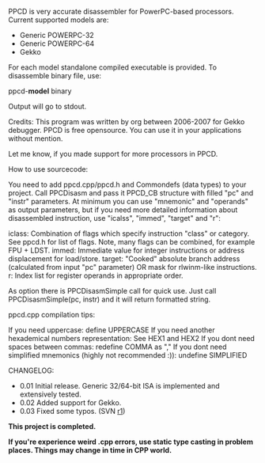 PPCD is very accurate disassembler for PowerPC-based processors. Current supported models are:

  * Generic POWERPC-32
  * Generic POWERPC-64
  * Gekko

For each model standalone compiled executable is provided. To disassemble binary file, use:

ppcd-**model** binary

Output will go to stdout.

Credits: This program was written by org between 2006-2007 for Gekko debugger. PPCD is free opensource. You can use it in your applications without mention.

Let me know, if you made support for more processors in PPCD.

How to use sourcecode:

You need to add ppcd.cpp/ppcd.h and Commondefs (data types) to your project. Call PPCDisasm and pass it PPCD\_CB structure with filled "pc" and "instr" parameters. At minimum you can use "mnemonic" and "operands" as output parameters, but if you need more detailed information about disassembled instruction, use "icalss", "immed", "target" and "r":

iclass: Combination of flags which specify instruction "class" or category. See ppcd.h for list of flags. Note, many flags can be combined, for example FPU + LDST.
immed: Immediate value for integer instructions or address displacement for load/store.
target: "Cooked" absolute branch address (calculated from input "pc" parameter) OR mask for rlwinm-like instructions.
r: Index list for register operands in appropriate order.

As option there is PPCDisasmSimple call for quick use. Just call PPCDisasmSimple(pc, instr) and it will return formatted string.

ppcd.cpp compilation tips:

If you need uppercase: define UPPERCASE
If you need another hexademical numbers representation: See HEX1 and HEX2
If you dont need spaces between commas: redefine COMMA as ","
If you dont need simplified mnemonics (highly not recommended :)): undefine SIMPLIFIED

CHANGELOG:

  * 0.01    Initial release. Generic 32/64-bit ISA is implemented and extensively tested.
  * 0.02    Added support for Gekko.
  * 0.03    Fixed some typos. (SVN [r1](https://code.google.com/p/ppcd/source/detail?r=1))

**This project is completed.**

**If you're experience weird .cpp errors, use static type casting in problem places. Things may change in time in CPP world.**
